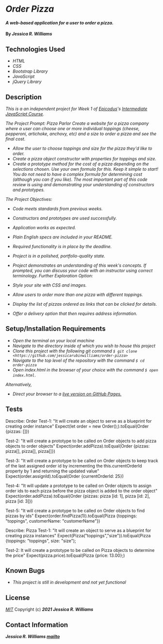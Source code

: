 # _Order Pizza_

#### _A web-based application for a user to order a pizza._

#### By _**Jessica R. Williams**_

## Technologies Used

* _HTML_
* _CSS_
* _Bootstrap Library_
* _JavaScript_
* _jQuery Library_

## Description

_This is a an independent project for Week 1 of [Epicodus](https://www.epicodus.com/)'s [Intermediate JavaScript Course](https://www.learnhowtoprogram.com/intermediate-javascript)._

_The Project Prompt:_
_Pizza Parlor_
_Create a website for a pizza company where a user can choose one or more individual toppings (cheese, pepperoni, artichoke, anchovy, etc) and a size to order a pizza and see the final cost._

* _Allow the user to choose toppings and size for the pizza they'd like to order._
* _Create a pizza object constructor with properties for toppings and size._
* _Create a prototype method for the cost of a pizza depending on the selections chosen. Use your own formula for this._
_Keep it simple to start! You do not need to have a complex formula for determining cost (although you can if you like). The most important part of this code review is using and demonstrating your understanding of constructors and prototypes._

_The Project Objectives:_

* _Code meets standards from previous weeks._
* _Constructors and prototypes are used successfully._
* _Application works as expected._
* _Plain English specs are included in your README._
* _Required functionality is in place by the deadline._
* _Project is in a polished, portfolio-quality state._
* _Project demonstrates an understanding of this week's concepts. If prompted, you can discuss your code with an instructor using correct terminology._
_Further Exploration Option:_

* _Style your site with CSS and images._
* _Allow users to order more than one pizza with different toppings._
* _Display the list of pizzas ordered as links that can be clicked for details._
* _Offer a delivery option that then requires address information._

## Setup/Installation Requirements

* _Open the terminal on your local machine_
* _Navigate to the directory inside of which you wish to house this project_
* _Clone this project with the following git command `$ git clone <https://github.com/jessicarubinwilliams/order-pizza>`_
* _Navigate to the top level of the repository with the command `$ cd order-pizza`_
* _Open index.html in the browser of your choice with the command `$ open index.html`_.

_Alternatively,_

* _Direct your browser to a [live version on GitHub Pages.](https://jessicarubinwilliams.github.io/order-pizza/index.html)_

## Tests

Describe: Order
Test-1: "It will create an object to serve as a blueprint for creating order instance"
Expect(let order = new Order();).toEqual(Order {pizzas: []})

Test-2: "It will create a prototype to be called on Order objects to add pizza objects to order objects"
Expect(order.addPizza).toEqual(Order {pizzas: pizza[], pizza[], pizza[]})

Test-3: "It will create a prototype to be called on Order objects to keep track of the last assigned order id by incrementing the this.currentOrderId property by 1 and returning the updated value"
Expect(order.assignId).toEqual(Order {currentOrderId: 25})

Test-4: "It will update a prototype to be called on Order objects to assign order ids to each pizza before the pizza object is added to the order object"
Expect(order.addPizza).toEqual(Order {pizzas: pizza [id: 1], pizza [id: 2], pizza [id: 3]})

Test-5: "It will create a prototype to be called on Order objects to find pizzas by ids"
Expect(order.findPizza(1)).toEqual(Pizza {toppings: "toppings", customerName: "customerName"})

Describe: Pizza
Test-1: "It will create an object to serve as a blueprint for creating pizza instances"
Expect(Pizza("toppings","size")).toEqual(Pizza {toppings: "toppings", size: "size");

Test-2: It will create a prototype to be called on Pizza objects to determine the price"
Expect(pizza.price).toEqual(Pizza {price: 13.00};)

## Known Bugs

* _This project is still in development and not yet functional_

## License
*[MIT](https://choosealicense.com/licenses/mit/)*
Copyright (c) **_2021 Jessica R. Williams_**
## Contact Information
**_Jessica R. Williams [mailto](mailto:jessicarubinwilliams@gmail.com)_**
